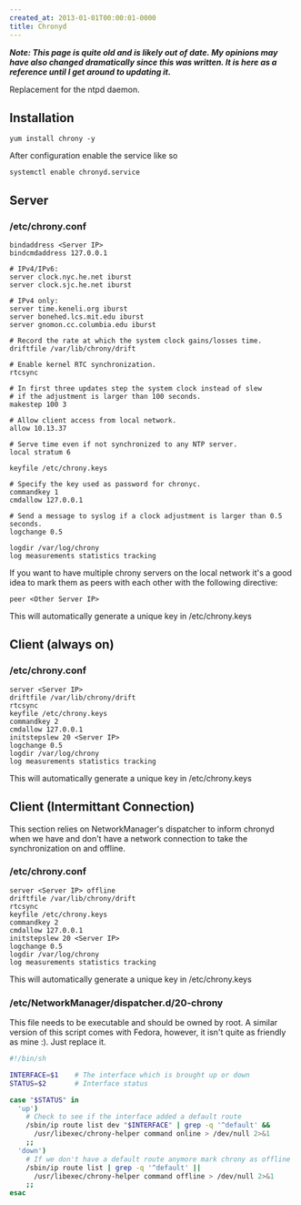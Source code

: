 ```yaml
---
created_at: 2013-01-01T00:00:01-0000
title: Chronyd
---
```


***Note: This page is quite old and is likely out of date. My opinions may have
also changed dramatically since this was written. It is here as a reference
until I get around to updating it.***

Replacement for the ntpd daemon.

## Installation

```
yum install chrony -y
```

After configuration enable the service like so

```
systemctl enable chronyd.service
```

## Server

### /etc/chrony.conf

```
bindaddress <Server IP>
bindcmdaddress 127.0.0.1

# IPv4/IPv6:
server clock.nyc.he.net iburst
server clock.sjc.he.net iburst

# IPv4 only:
server time.keneli.org iburst
server bonehed.lcs.mit.edu iburst
server gnomon.cc.columbia.edu iburst

# Record the rate at which the system clock gains/losses time.
driftfile /var/lib/chrony/drift

# Enable kernel RTC synchronization.
rtcsync

# In first three updates step the system clock instead of slew
# if the adjustment is larger than 100 seconds.
makestep 100 3

# Allow client access from local network.
allow 10.13.37

# Serve time even if not synchronized to any NTP server.
local stratum 6

keyfile /etc/chrony.keys

# Specify the key used as password for chronyc.
commandkey 1
cmdallow 127.0.0.1

# Send a message to syslog if a clock adjustment is larger than 0.5 seconds.
logchange 0.5

logdir /var/log/chrony
log measurements statistics tracking
```

If you want to have multiple chrony servers on the local network it's a good
idea to mark them as peers with each other with the following directive:

```
peer <Other Server IP>
```

This will automatically generate a unique key in /etc/chrony.keys

## Client (always on)

### /etc/chrony.conf

```
server <Server IP>
driftfile /var/lib/chrony/drift
rtcsync
keyfile /etc/chrony.keys
commandkey 2
cmdallow 127.0.0.1
initstepslew 20 <Server IP>
logchange 0.5
logdir /var/log/chrony
log measurements statistics tracking
```

This will automatically generate a unique key in /etc/chrony.keys

## Client (Intermittant Connection)

This section relies on NetworkManager's dispatcher to inform chronyd when we
have and don't have a network connection to take the synchronization on and
offline.

### /etc/chrony.conf

```
server <Server IP> offline
driftfile /var/lib/chrony/drift
rtcsync
keyfile /etc/chrony.keys
commandkey 2
cmdallow 127.0.0.1
initstepslew 20 <Server IP>
logchange 0.5
logdir /var/log/chrony
log measurements statistics tracking
```

This will automatically generate a unique key in /etc/chrony.keys

### /etc/NetworkManager/dispatcher.d/20-chrony

This file needs to be executable and should be owned by root. A similar version
of this script comes with Fedora, however, it isn't quite as friendly as mine
:). Just replace it.

```sh
#!/bin/sh

INTERFACE=$1    # The interface which is brought up or down
STATUS=$2       # Interface status

case "$STATUS" in
  'up')
    # Check to see if the interface added a default route
    /sbin/ip route list dev "$INTERFACE" | grep -q '^default' &&
      /usr/libexec/chrony-helper command online > /dev/null 2>&1
    ;;
  'down')
    # If we don't have a default route anymore mark chrony as offline
    /sbin/ip route list | grep -q '^default' ||
      /usr/libexec/chrony-helper command offline > /dev/null 2>&1
    ;;
esac
```
